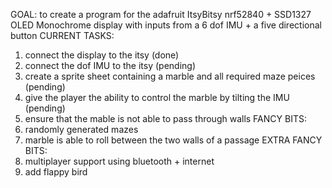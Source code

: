 GOAL:
to create a program for the adafruit ItsyBitsy nrf52840 + SSD1327 OLED Monochrome display with inputs from a 6 dof IMU + a five directional button
CURRENT TASKS:
1. connect the display to the itsy (done)
2. connect the dof IMU to the itsy (pending)
3. create a sprite sheet containing a marble and all required maze peices (pending)
4. give the player the ability to control the marble by tilting the IMU (pending)
5. ensure that the mable is not able to pass through walls
FANCY BITS:
1. randomly generated mazes
2. marble is able to roll between the two walls of a passage
EXTRA FANCY BITS:
1. multiplayer support using bluetooth + internet
2. add flappy bird
